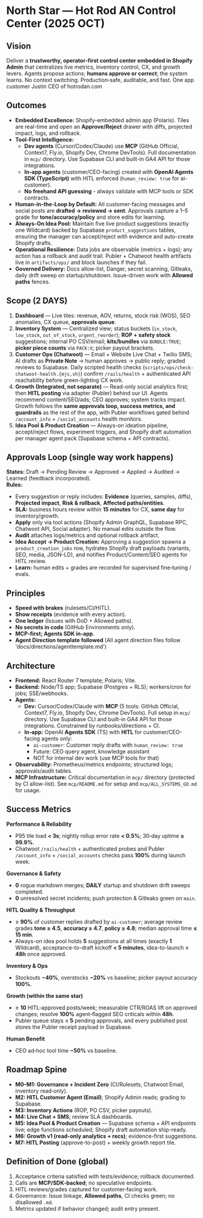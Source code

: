 # North Star — Hot Rod AN Control Center (2025 OCT)

## Vision

Deliver a **trustworthy, operator‑first control center embedded in Shopify Admin** that centralizes live metrics, inventory control, CX, and growth levers. Agents propose actions; **humans approve or correct**; the system learns. No context switching. Production‑safe, auditable, and fast. One app customer Justin CEO of hotrodan.com

## Outcomes

- **Embedded Excellence:** Shopify-embedded admin app (Polaris). Tiles are real-time and open an **Approve/Reject** drawer with diffs, projected impact, logs, and rollback.
- **Tool-First Intelligence:**
  - **Dev agents** (Cursor/Codex/Claude) use **MCP** (GitHub Official, Context7, Fly.io, Shopify Dev, Chrome DevTools). Full documentation in `mcp/` directory. Use Supabase CLI and built-in GA4 API for those integrations.
  - **In-app agents** (customer/CEO-facing) created with **OpenAI Agents SDK (TypeScript)** with HITL enforced (`human_review: true` for ai-customer).
  - **No freehand API guessing** - always validate with MCP tools or SDK contracts.
- **Human-in-the-Loop by Default:** All customer-facing messages and social posts are **drafted → reviewed → sent**. Approvals capture a 1–5 grade for **tone/accuracy/policy** and store edits for learning.
- **Always-On Idea Pool:** Maintain five live product suggestions (exactly one Wildcard) backed by Supabase `product_suggestions` tables, ensuring the manager can accept/reject with evidence and auto-create Shopify drafts.
- **Operational Resilience:** Data jobs are observable (metrics + logs); any action has a rollback and audit trail. Publer + Chatwoot health artifacts live in `artifacts/ops/` and block launches if they fail.
- **Governed Delivery:** Docs allow-list, Danger, secret scanning, Gitleaks, daily drift sweep on startup/shutdown. Issue-driven work with **Allowed paths** fences.

## Scope (2 DAYS)

1. **Dashboard** — Live tiles: revenue, AOV, returns, stock risk (WOS), SEO anomalies, CX queue, **approvals queue**.
2. **Inventory System** — Centralized view; status buckets (`in_stock`, `low_stock`, `out_of_stock`, `urgent_reorder`); **ROP + safety stock** suggestions; internal PO CSV/email; **kits/bundles** via `BUNDLE:TRUE`; **picker piece counts** via `PACK:X`; picker payout brackets.
3. **Customer Ops (Chatwoot)** — Email + Website Live Chat + Twilio SMS; AI drafts as **Private Note** → human approves → public reply; graded reviews to Supabase. Daily scripted health checks (`scripts/ops/check-chatwoot-health.{mjs,sh}`) confirm `/rails/health` + authenticated API reachability before green-lighting CX work.
4. **Growth (Integrated, not separate)** — Read-only social analytics first; then **HITL posting** via adapter (Publer) behind our UI. Agents recommend content/SEO/ads; CEO approves; system tracks impact. Growth follows the **same approvals loop, success metrics, and guardrails** as the rest of the app, with Publer workflows gated behind `/account_info` + `/social_accounts` health monitors.
5. **Idea Pool & Product Creation** — Always-on ideation pipeline, accept/reject flows, experiment triggers, and Shopify draft automation per manager agent pack (Supabase schema + API contracts).

## Approvals Loop (single way work happens)

**States:** Draft → Pending Review → Approved → Applied → Audited → Learned (feedback incorporated).  
**Rules:**

- Every suggestion or reply includes: **Evidence** (queries, samples, diffs), **Projected impact**, **Risk & rollback**, **Affected paths/entities**.
- **SLA:** business hours review within **15 minutes** for CX, **same day** for inventory/growth.
- **Apply** only via tool actions (Shopify Admin GraphQL, Supabase RPC, Chatwoot API, Social adapter). No manual edits outside the flow.
- **Audit** attaches logs/metrics and optional rollback artifact.
- **Idea Accept → Product Creation:** Approving a suggestion spawns a `product_creation_jobs` row, hydrates Shopify draft payloads (variants, SEO, media, JSON-LD), and notifies Product/Content/SEO agents for HITL review.
- **Learn:** human edits + grades are recorded for supervised fine‑tuning / evals.

## Principles

- **Speed with brakes** (rulesets/CI/HITL).
- **Show receipts** (evidence with every action).
- **One ledger** (Issues with DoD + Allowed paths).
- **No secrets in code** (GitHub Environments only).
- **MCP‑first; Agents SDK in‑app**.
- **Agent Direction template followed** (All agent direction files follow 'docs/directions/agenttemplate.md')

## Architecture

- **Frontend:** React Router 7 template; Polaris; Vite.
- **Backend:** Node/TS app; Supabase (Postgres + RLS); workers/cron for jobs; SSE/webhooks.
- **Agents:**
  - **Dev:** Cursor/Codex/Claude with **MCP** (5 tools: GitHub Official, Context7, Fly.io, Shopify Dev, Chrome DevTools). Full setup in `mcp/` directory. Use Supabase CLI and built-in GA4 API for those integrations. Constrained by runbooks/directions + CI.
  - **In‑app:** OpenAI **Agents SDK** (TS) with **HITL** for customer/CEO-facing agents only:
    - `ai-customer`: Customer reply drafts with `human_review: true`
    - Future: CEO query agent, knowledge assistant
    - NOT for internal dev work (use MCP tools for that)
- **Observability:** Prometheus/metrics endpoints; structured logs; approvals/audit tables.
- **MCP Infrastructure:** Critical documentation in `mcp/` directory (protected by CI allow-list). See `mcp/README.md` for setup and `mcp/ALL_SYSTEMS_GO.md` for usage.

## Success Metrics

**Performance & Reliability**

- P95 tile load **< 3s**; nightly rollup error rate **< 0.5%**; 30‑day uptime **≥ 99.9%**.
- Chatwoot `/rails/health` + authenticated probes and Publer `/account_info` + `/social_accounts` checks pass **100%** during launch week.

**Governance & Safety**

- **0** rogue markdown merges; **DAILY** startup and shutdown drift sweeps completed.
- **0** unresolved secret incidents; push protection & Gitleaks green on `main`.

**HITL Quality & Throughput**

- ≥ **90%** of customer replies drafted by `ai-customer`; average review grades **tone ≥ 4.5**, **accuracy ≥ 4.7**, **policy ≥ 4.8**; median approval time **≤ 15 min**.
- Always-on idea pool holds **5** suggestions at all times (exactly **1** Wildcard), acceptance-to-draft kickoff **< 5 minutes**, idea-to-launch ≤ **48h** once approved.

**Inventory & Ops**

- Stockouts **−40%**, overstocks **−20%** vs baseline; picker payout accuracy **100%**.

**Growth (within the same star)**

- ≥ **10** HITL‑approved posts/week; measurable CTR/ROAS lift on approved changes; resolve **100%** agent‑flagged SEO criticals within **48h**.
- Publer queue stays ≤ **5** pending approvals, and every published post stores the Publer receipt payload in Supabase.

**Human Benefit**

- CEO ad‑hoc tool time **−50%** vs baseline.

## Roadmap Spine

- **M0–M1: Governance + Incident Zero** (CI/Rulesets, Chatwoot Email, inventory read‑only).
- **M2: HITL Customer Agent (Email)**; Shopify Admin reads; grading to Supabase.
- **M3: Inventory Actions** (ROP, PO CSV, picker payouts).
- **M4: Live Chat + SMS**; review SLA dashboards.
- **M5: Idea Pool & Product Creation** — Supabase schema + API endpoints live; edge functions scheduled; Shopify draft automation ship-ready.
- **M6: Growth v1 (read-only analytics + recs)**; evidence-first suggestions.
- **M7: HITL Posting** (approve-to-post) + weekly growth report tile.

## Definition of Done (global)

1. Acceptance criteria satisfied with tests/evidence; rollback documented.
2. Calls are **MCP/SDK‑backed**; no speculative endpoints.
3. HITL reviews/grades captured for customer‑facing work.
4. Governance: Issue linkage, **Allowed paths**, CI checks green; no disallowed `.md`.
5. Metrics updated if behavior changed; audit entry present.
